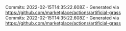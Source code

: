 Commits: 2022-02-15T14:35:22.608Z - Generated via https://github.com/marketplace/actions/artificial-grass
<br>
Commits: 2022-02-15T14:35:22.608Z - Generated via https://github.com/marketplace/actions/artificial-grass
<br>

